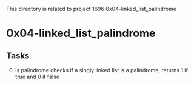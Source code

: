 This directory is related to project 1696 0x04-linked_list_palindrome
# 0x04-linked_list_palindrome
## Tasks
0. is palindrome
checks if a singly linked list is a palindrome, returns 1 if true and 0 if false

